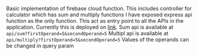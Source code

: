 Basic implementation of firebase cloud function.
This includes controller for calculator which has sum and multiply functions
I have exposed express api function as the only function. This act as entry point to all the APIs in the application.
Currently this is deployed on [link](https://us-central1-fir-cloud-functions-220c9.cloudfunctions.net/api).
Sum api is available at `api/sum?firstOperand=5&secondOperand=5`
Multipl api is available at `api/multiply?firstOperand=5&secondOperand=5`
Values of the operands can be changed in query param